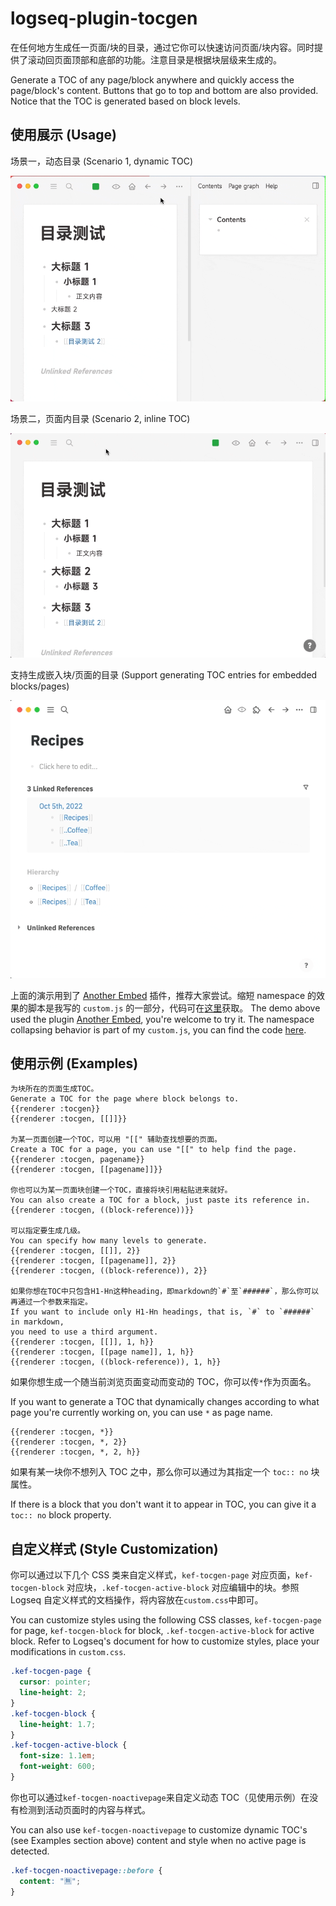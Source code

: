 # logseq-plugin-tocgen

在任何地方生成任一页面/块的目录，通过它你可以快速访问页面/块内容。同时提供了滚动回页面顶部和底部的功能。注意目录是根据块层级来生成的。

Generate a TOC of any page/block anywhere and quickly access the page/block's content. Buttons that go to top and bottom are also provided. Notice that the TOC is generated based on block levels.

## 使用展示 (Usage)

场景一，动态目录 (Scenario 1, dynamic TOC)

![demo](demo_dynamic_toc.gif)

场景二，页面内目录 (Scenario 2, inline TOC)

![demo](demo_inline_toc.gif)

支持生成嵌入块/页面的目录 (Support generating TOC entries for embedded blocks/pages)

![demo](demo_embed.gif)

上面的演示用到了 [Another Embed](https://github.com/sethyuan/logseq-plugin-another-embed) 插件，推荐大家尝试。缩短 namespace 的效果的脚本是我写的 `custom.js` 的一部分，代码可在[这里](https://gist.github.com/sethyuan/4ea9ed4305d0145ad565b2128ae6cef4)获取。
The demo above used the plugin [Another Embed](https://github.com/sethyuan/logseq-plugin-another-embed), you're welcome to try it. The namespace collapsing behavior is part of my `custom.js`, you can find the code [here](https://gist.github.com/sethyuan/4ea9ed4305d0145ad565b2128ae6cef4).

## 使用示例 (Examples)

```
为块所在的页面生成TOC。
Generate a TOC for the page where block belongs to.
{{renderer :tocgen}}
{{renderer :tocgen, [[]]}}

为某一页面创建一个TOC，可以用 "[[" 辅助查找想要的页面。
Create a TOC for a page, you can use "[[" to help find the page.
{{renderer :tocgen, pagename}}
{{renderer :tocgen, [[pagename]]}}

你也可以为某一页面块创建一个TOC，直接将块引用粘贴进来就好。
You can also create a TOC for a block, just paste its reference in.
{{renderer :tocgen, ((block-reference))}}

可以指定要生成几级。
You can specify how many levels to generate.
{{renderer :tocgen, [[]], 2}}
{{renderer :tocgen, [[pagename]], 2}}
{{renderer :tocgen, ((block-reference)), 2}}

如果你想在TOC中只包含H1-Hn这种heading，即markdown的`#`至`######`，那么你可以再通过一个参数来指定。
If you want to include only H1-Hn headings, that is, `#` to `######` in markdown,
you need to use a third argument.
{{renderer :tocgen, [[]], 1, h}}
{{renderer :tocgen, [[page name]], 1, h}}
{{renderer :tocgen, ((block-reference)), 1, h}}
```

如果你想生成一个随当前浏览页面变动而变动的 TOC，你可以传`*`作为页面名。

If you want to generate a TOC that dynamically changes according to what page you're currently working on, you can use `*` as page name.

```
{{renderer :tocgen, *}}
{{renderer :tocgen, *, 2}}
{{renderer :tocgen, *, 2, h}}
```

如果有某一块你不想列入 TOC 之中，那么你可以通过为其指定一个 `toc:: no` 块属性。

If there is a block that you don't want it to appear in TOC, you can give it a `toc:: no` block property.

## 自定义样式 (Style Customization)

你可以通过以下几个 CSS 类来自定义样式，`kef-tocgen-page` 对应页面，`kef-tocgen-block` 对应块，`.kef-tocgen-active-block` 对应编辑中的块。参照 Logseq 自定义样式的文档操作，将内容放在`custom.css`中即可。

You can customize styles using the following CSS classes, `kef-tocgen-page` for page, `kef-tocgen-block` for block, `.kef-tocgen-active-block` for active block. Refer to Logseq's document for how to customize styles, place your modifications in `custom.css`.

```css
.kef-tocgen-page {
  cursor: pointer;
  line-height: 2;
}
.kef-tocgen-block {
  line-height: 1.7;
}
.kef-tocgen-active-block {
  font-size: 1.1em;
  font-weight: 600;
}
```

你也可以通过`kef-tocgen-noactivepage`来自定义动态 TOC（见使用示例）在没有检测到活动页面时的内容与样式。

You can also use `kef-tocgen-noactivepage` to customize dynamic TOC's (see Examples section above) content and style when no active page is detected.

```css
.kef-tocgen-noactivepage::before {
  content: "🈚️";
}
```

